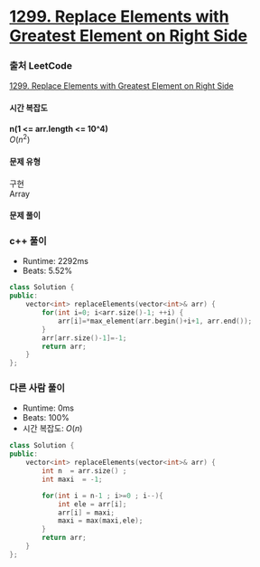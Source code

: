 # [1299. Replace Elements with Greatest Element on Right Side](https://leetcode.com/problems/replace-elements-with-greatest-element-on-right-side/description/)

### 출처 LeetCode
[1299. Replace Elements with Greatest Element on Right Side](https://leetcode.com/problems/replace-elements-with-greatest-element-on-right-side/description/)

#### 시간 복잡도
**n(1 <= arr.length <= 10^4)**  
$`O(n^2)`$

#### 문제 유형
구현  
Array

#### 문제 풀이

### c++ 풀이
- Runtime: 2292ms
- Beats: 5.52%
```c++
class Solution {
public:
    vector<int> replaceElements(vector<int>& arr) {
        for(int i=0; i<arr.size()-1; ++i) {
            arr[i]=*max_element(arr.begin()+i+1, arr.end());
        }
        arr[arr.size()-1]=-1;
        return arr;
    }
};
```

### 다른 사람 풀이
- Runtime: 0ms
- Beats: 100%
- 시간 복잡도: $`O(n)`$
```c++
class Solution {
public:
    vector<int> replaceElements(vector<int>& arr) {
        int n  = arr.size() ; 
        int maxi  = -1;

        for(int i = n-1 ; i>=0 ; i--){
            int ele = arr[i];
            arr[i] = maxi;
            maxi = max(maxi,ele);
        }
        return arr;
    }
};
```